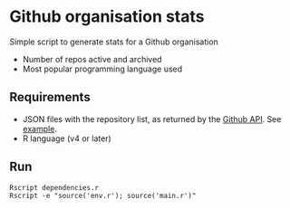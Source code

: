 # Github organisation stats

Simple script to generate stats for a Github organisation

- Number of repos active and archived
- Most popular programming language used

## Requirements

- JSON files with the repository list, as returned by the [Github API](https://docs.github.com/en/rest/repos/repos#list-organization-repositories). See [example](https://api.github.com/orgs/github/repos).
- R language (v4 or later)

## Run

```shell
Rscript dependencies.r
Rscript -e "source('env.r'); source('main.r')"
```

